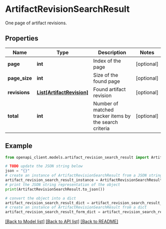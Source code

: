 # ArtifactRevisionSearchResult

One page of artifact revisions.

## Properties

Name | Type | Description | Notes
------------ | ------------- | ------------- | -------------
**page** | **int** | Index of the page | [optional] 
**page_size** | **int** | Size of the found page | [optional] 
**revisions** | [**List[ArtifactRevision]**](ArtifactRevision.md) | Found artifact revision | [optional] 
**total** | **int** | Number of matched tracker items by the search criteria | [optional] 

## Example

```python
from openapi_client.models.artifact_revision_search_result import ArtifactRevisionSearchResult

# TODO update the JSON string below
json = "{}"
# create an instance of ArtifactRevisionSearchResult from a JSON string
artifact_revision_search_result_instance = ArtifactRevisionSearchResult.from_json(json)
# print the JSON string representation of the object
print(ArtifactRevisionSearchResult.to_json())

# convert the object into a dict
artifact_revision_search_result_dict = artifact_revision_search_result_instance.to_dict()
# create an instance of ArtifactRevisionSearchResult from a dict
artifact_revision_search_result_form_dict = artifact_revision_search_result.from_dict(artifact_revision_search_result_dict)
```
[[Back to Model list]](../README.md#documentation-for-models) [[Back to API list]](../README.md#documentation-for-api-endpoints) [[Back to README]](../README.md)


